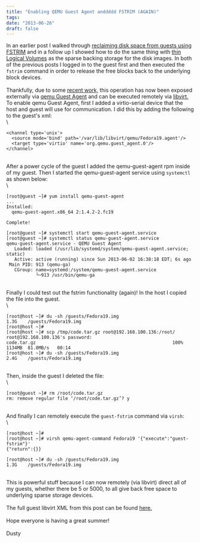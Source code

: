 ```yaml
---
title: "Enabling QEMU Guest Agent anddddd FSTRIM (AGAIN)"
tags:
date: "2013-06-26"
draft: false
---
```


In an earlier post I walked through [reclaiming disk space from guests
using
FSTRIM](/2013/06/11/recover-space-from-vm-disk-images-by-using-discardfstrim/)
and in a follow up I showed how to do the same thing with [thin Logical
Volumes](/2013/06/21/guest-discardfstrim-on-thin-lvs/) as the sparse
backing storage for the disk images. In both of the previous posts I
logged in to the guest first and then executed the `fstrim` command in
order to release the free blocks back to the underlying block devices.\
\
Thankfully, due to some [recent
work,](http://git.qemu.org/?p=qemu.git;a=commit;h=eab5fd5989a1ac48d123ccaec7346ce325b9ee77)
this operation has now been exposed externally via [qemu Guest
Agent](http://wiki.qemu.org/Features/QAPI/GuestAgent) and can be
executed remotely via
[libvirt.](http://wiki.libvirt.org/page/Qemu_guest_agent) To enable qemu
Guest Agent, first I added a virtio-serial device that the host and
guest will use for communication. I did this by adding the following to
the guest's xml:\
\

```nohighlight
<channel type='unix'>
  <source mode='bind' path='/var/lib/libvirt/qemu/Fedora19.agent'/>
  <target type='virtio' name='org.qemu.guest_agent.0'/>
</channel>
```

\
After a power cycle of the guest I added the qemu-guest-agent rpm inside
of my guest. Then I started the qemu-guest-agent service using
`systemctl` as shown below:\
\

```nohighlight
[root@guest ~]# yum install qemu-guest-agent
...
Installed:
  qemu-guest-agent.x86_64 2:1.4.2-2.fc19                                                                    

Complete!

[root@guest ~]# systemctl start qemu-guest-agent.service
[root@guest ~]# systemctl status qemu-guest-agent.service
qemu-guest-agent.service - QEMU Guest Agent
   Loaded: loaded (/usr/lib/systemd/system/qemu-guest-agent.service; static)
   Active: active (running) since Sun 2013-06-02 16:38:18 EDT; 6s ago
 Main PID: 913 (qemu-ga)
   CGroup: name=systemd:/system/qemu-guest-agent.service
           └─913 /usr/bin/qemu-ga
```

\
Finally I could test out the fstrim functionality (again)! In the host I
copied the file into the guest.\
\

```nohighlight
[root@host ~]# du -sh /guests/Fedora19.img 
1.3G    /guests/Fedora19.img
[root@host ~]# 
[root@host ~]# scp /tmp/code.tar.gz root@192.168.100.136:/root/
root@192.168.100.136's password: 
code.tar.gz                                                   100% 1134MB  81.0MB/s   00:14    
[root@host ~]# du -sh /guests/Fedora19.img 
2.4G    /guests/Fedora19.img
```

\
Then, inside the guest I deleted the file:\
\

```nohighlight
[root@guest ~]# rm /root/code.tar.gz 
rm: remove regular file ‘/root/code.tar.gz’? y
```

\
And finally I can remotely execute the `guest-fstrim` command via
`virsh`:\
\

```nohighlight
[root@host ~]# 
[root@host ~]# virsh qemu-agent-command Fedora19 '{"execute":"guest-fstrim"}'
{"return":{}}

[root@host ~]# du -sh /guests/Fedora19.img 
1.3G    /guests/Fedora19.img
```

\
This is powerful stuff because I can now remotely (via libvirt) direct
all of my guests, whether there be 5 or 5000, to all give back free
space to underlying sparse storage devices.\
\
The full guest libvirt XML from this post can be found
[here.](/2013-06-26/guest.xml)\
\
Hope everyone is having a great summer!\
\
Dusty
